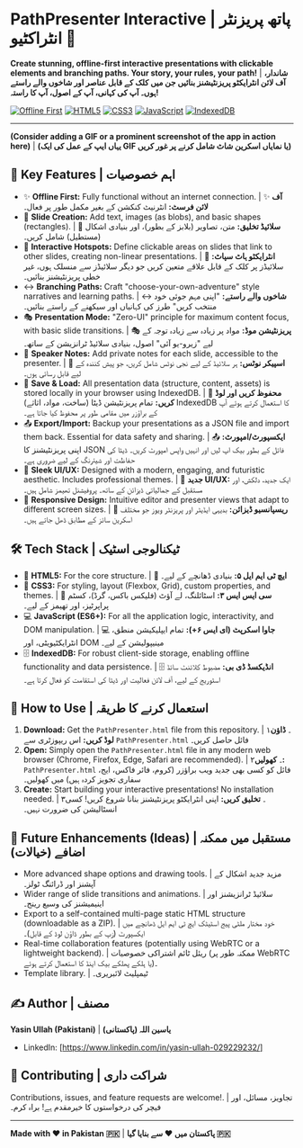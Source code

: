 # PathPresenter Interactive | پاتھ پریزنٹر انٹراکٹیو 🚀

**Create stunning, offline-first interactive presentations with clickable elements and branching paths. Your story, your rules, your path!** | **شاندار، آف لائن انٹرایکٹو پریزنٹیشنز بنائیں جن میں کلک کے قابل عناصر اور شاخوں والے راستے ہوں۔ آپ کی کہانی، آپ کے اصول، آپ کا راستہ!**

[![Offline First](https://img.shields.io/badge/Offline-First-brightgreen)](#) [![HTML5](https://img.shields.io/badge/HTML-5-orange)](#) [![CSS3](https://img.shields.io/badge/CSS-3-blue)](#) [![JavaScript](https://img.shields.io/badge/JavaScript-ES6+-yellow)](#) [![IndexedDB](https://img.shields.io/badge/Storage-IndexedDB-red)](#)

---

**(Consider adding a GIF or a prominent screenshot of the app in action here)** | **(یہاں ایپ کے عمل کی ایک GIF یا نمایاں اسکرین شاٹ شامل کرنے پر غور کریں)**
<!-- Example: <p align="center"><img src="path/to/your/app_demo.gif" alt="PathPresenter Demo" width="70%"></p> -->

## 🌟 Key Features | اہم خصوصیات

*   ✨ **Offline First:** Fully functional without an internet connection. | ✨ **آف لائن فرسٹ:** انٹرنیٹ کنکشن کے بغیر مکمل طور پر فعال۔
*   🎨 **Slide Creation:** Add text, images (as blobs), and basic shapes (rectangles). | 🎨 **سلائیڈ تخلیق:** متن، تصاویر (بلابز کے بطور)، اور بنیادی اشکال (مستطیل) شامل کریں۔
*   🔗 **Interactive Hotspots:** Define clickable areas on slides that link to other slides, creating non-linear presentations. | 🔗 **انٹرایکٹو ہاٹ سپاٹ:** سلائیڈز پر کلک کے قابل علاقے متعین کریں جو دیگر سلائیڈز سے منسلک ہوں، غیر خطی پریزنٹیشنز بنائیں۔
*   ↔️ **Branching Paths:** Craft "choose-your-own-adventure" style narratives and learning paths. | ↔️ **شاخوں والے راستے:** "اپنی مہم جوئی خود منتخب کریں" طرز کی کہانیاں اور سیکھنے کے راستے بنائیں۔
*   🎭 **Presentation Mode:** "Zero-UI" principle for maximum content focus, with basic slide transitions. | 🎭 **پریزنٹیشن موڈ:** مواد پر زیادہ سے زیادہ توجہ کے لیے "زیرو-یو آئی" اصول، بنیادی سلائیڈ ٹرانزیشن کے ساتھ۔
*   📝 **Speaker Notes:** Add private notes for each slide, accessible to the presenter. | 📝 **اسپیکر نوٹس:** ہر سلائیڈ کے لیے نجی نوٹس شامل کریں، جو پیش کنندہ کے لیے قابل رسائی ہوں۔
*   💾 **Save & Load:** All presentation data (structure, content, assets) is stored locally in your browser using IndexedDB. | 💾 **محفوظ کریں اور لوڈ کریں:** تمام پریزنٹیشن ڈیٹا (ساخت، مواد، اثاثے) IndexedDB کا استعمال کرتے ہوئے آپ کے براؤزر میں مقامی طور پر محفوظ کیا جاتا ہے۔
*   📤 **Export/Import:** Backup your presentations as a JSON file and import them back. Essential for data safety and sharing. | 📤 **ایکسپورٹ/امپورٹ:** اپنی پریزنٹیشنز کا JSON فائل کے بطور بیک اپ لیں اور انہیں واپس امپورٹ کریں۔ ڈیٹا کی حفاظت اور شیئرنگ کے لیے ضروری ہے۔
*   💅 **Sleek UI/UX:** Designed with a modern, engaging, and futuristic aesthetic. Includes professional themes. | 💅 **جدید UI/UX:** ایک جدید، دلکش، اور مستقبل کے جمالیاتی ڈیزائن کے ساتھ۔ پروفیشنل تھیمز شامل ہیں۔
*   📱 **Responsive Design:** Intuitive editor and presenter views that adapt to different screen sizes. | 📱 **ریسپانسیو ڈیزائن:** بدیہی ایڈیٹر اور پریزنٹر ویوز جو مختلف اسکرین سائز کے مطابق ڈھل جاتے ہیں۔

## 🛠️ Tech Stack | ٹیکنالوجی اسٹیک

*   🚀 **HTML5:** For the core structure. | 🚀 **ایچ ٹی ایم ایل ۵:** بنیادی ڈھانچے کے لیے۔
*   🎨 **CSS3:** For styling, layout (Flexbox, Grid), custom properties, and themes. | 🎨 **سی ایس ایس ۳:** اسٹائلنگ، لے آؤٹ (فلیکس باکس، گرڈ)، کسٹم پراپرٹیز، اور تھیمز کے لیے۔
*   💻 **JavaScript (ES6+):** For all the application logic, interactivity, and DOM manipulation. | 💻 **جاوا اسکرپٹ (ای ایس ۶+):** تمام ایپلیکیشن منطق، انٹرایکٹیویٹی، اور DOM مینیپولیشن کے لیے۔
*   🗄️ **IndexedDB:** For robust client-side storage, enabling offline functionality and data persistence. | 🗄️ **انڈیکسڈ ڈی بی:** مضبوط کلائنٹ سائڈ اسٹوریج کے لیے، آف لائن فعالیت اور ڈیٹا کی استقامت کو فعال کرتا ہے۔

## 🚀 How to Use | استعمال کرنے کا طریقہ

1.  **Download:** Get the `PathPresenter.html` file from this repository. | ۱۔ **ڈاؤن لوڈ کریں:** اس ریپوزٹری سے `PathPresenter.html` فائل حاصل کریں۔
2.  **Open:** Simply open the `PathPresenter.html` file in any modern web browser (Chrome, Firefox, Edge, Safari are recommended). | ۲۔ **کھولیں:** `PathPresenter.html` فائل کو کسی بھی جدید ویب براؤزر (کروم، فائر فاکس، ایج، سفاری تجویز کردہ ہیں) میں کھولیں۔
3.  **Create:** Start building your interactive presentations! No installation needed. | ۳۔ **تخلیق کریں:** اپنی انٹرایکٹو پریزنٹیشنز بنانا شروع کریں! کسی انسٹالیشن کی ضرورت نہیں۔

## 🔮 Future Enhancements (Ideas) | مستقبل میں ممکنہ اضافے (خیالات)

*   More advanced shape options and drawing tools. | مزید جدید اشکال کے آپشنز اور ڈرائنگ ٹولز۔
*   Wider range of slide transitions and animations. | سلائیڈ ٹرانزیشنز اور اینیمیشنز کی وسیع رینج۔
*   Export to a self-contained multi-page static HTML structure (downloadable as a ZIP). | خود مختار ملٹی پیج اسٹیٹک ایچ ٹی ایم ایل ڈھانچے میں ایکسپورٹ (زپ کے بطور ڈاؤن لوڈ کے قابل)۔
*   Real-time collaboration features (potentially using WebRTC or a lightweight backend). | ریئل ٹائم اشتراکی خصوصیات (ممکنہ طور پر WebRTC یا ہلکے پھلکے بیک اینڈ کا استعمال کرتے ہوئے)۔
*   Template library. | ٹیمپلیٹ لائبریری۔

## ✍️ Author | مصنف

**Yasin Ullah (Pakistani)** | **یاسین اللہ (پاکستانی)**
*   LinkedIn: [https://www.linkedin.com/in/yasin-ullah-029229232/]

## 🤝 Contributing | شراکت داری

Contributions, issues, and feature requests are welcome!. | تجاویز، مسائل، اور فیچر کی درخواستوں کا خیرمقدم ہے! براہ کرم۔

---
**Made with ❤️ in Pakistan 🇵🇰** | **پاکستان میں ❤️ سے بنایا گیا 🇵🇰**
